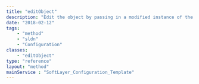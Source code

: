 ```yaml
---
title: "editObject"
description: "Edit the object by passing in a modified instance of the object. Use this method to modify configuration template name or description. "
date: "2018-02-12"
tags:
    - "method"
    - "sldn"
    - "Configuration"
classes:
    - "editObject"
type: "reference"
layout: "method"
mainService : "SoftLayer_Configuration_Template"
---
```

